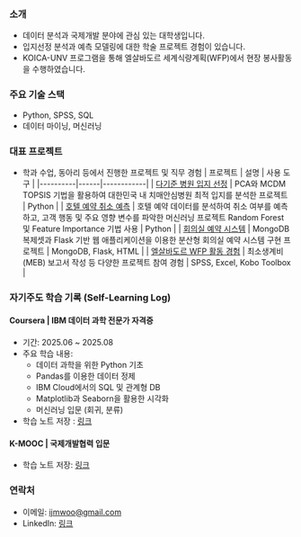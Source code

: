 ### 소개
-  데이터 분석과 국제개발 분야에 관심 있는 대학생입니다.
-  입지선정 분석과 예측 모델링에 대한 학술 프로젝트 경험이 있습니다.
-  KOICA-UNV 프로그램을 통해 엘살바도르 세계식량계획(WFP)에서 현장 봉사활동을 수행하였습니다.

###  주요 기술 스택
- Python, SPSS, SQL
- 데이터 마이닝, 머신러닝

###  대표 프로젝트
- 학과 수업, 동아리 등에서 진행한 프로젝트 및 직무 경험
| 프로젝트 | 설명 | 사용 도구 |
|----------|------|------------|
| [다기준 병원 입지 선정](https://github.com/Jamie-Woo/multi-criteria-hospital-siting) | PCA와 MCDM TOPSIS 기법을 활용하여 대한민국 내 치매안심병원 최적 입지를 분석한 프로젝트 | Python |
| [호텔 예약 취소 예측](https://github.com/Jamie-Woo/hotel-booking-cancellation-rf) | 호텔 예약 데이터를 분석하여 취소 여부를 예측하고, 고객 행동 및 주요 영향 변수를 파악한 머신러닝 프로젝트 Random Forest 및 Feature Importance 기법 사용 | Python |
| [회의실 예약 시스템](https://github.com/Jamie-Woo/flask-mongodb-room-reservation-app) | MongoDB 복제셋과 Flask 기반 웹 애플리케이션을 이용한 분산형 회의실 예약 시스템 구현 프로젝트 | MongoDB, Flask, HTML |
| [엘살바도르 WFP 활동 경험](https://github.com/Jamie-Woo/experience-wfp-elsalvador) | 최소생계비(MEB) 보고서 작성 등 다양한 프로젝트 참여 경험 | SPSS, Excel, Kobo Toolbox |


###  자기주도 학습 기록 (Self-Learning Log)

####  Coursera | IBM 데이터 과학 전문가 자격증
- 기간: 2025.06 ~ 2025.08
- 주요 학습 내용:
  - 데이터 과학을 위한 Python 기초
  - Pandas를 이용한 데이터 정제
  - IBM Cloud에서의 SQL 및 관계형 DB
  - Matplotlib과 Seaborn을 활용한 시각화
  - 머신러닝 입문 (회귀, 분류)
- 학습 노트 저장 : [링크](https://github.com/사용자ID/ibm-data-science-notes)

#### K-MOOC | 국제개발협력 입문
- 학습 노트 저장: [링크](https://github.com/Jamie-Woo/learning-ODA-KOICA)


### 연락처
- 이메일: ijmwoo@gmail.com
- LinkedIn: [링크](https://www.linkedin.com/in/jimin-woo-a423a5251/)
